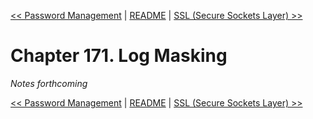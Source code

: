 [&lt;&lt; Password Management](ch170-password-management.md) | [README](README.md) | [SSL (Secure Sockets Layer) &gt;&gt;](ch172-ssl--secure-sockets-layer-.md)

# Chapter 171. Log Masking

*Notes forthcoming*

[&lt;&lt; Password Management](ch170-password-management.md) | [README](README.md) | [SSL (Secure Sockets Layer) &gt;&gt;](ch172-ssl--secure-sockets-layer-.md)